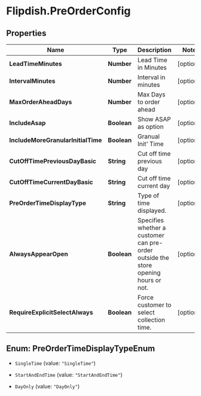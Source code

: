 # Flipdish.PreOrderConfig

## Properties
Name | Type | Description | Notes
------------ | ------------- | ------------- | -------------
**LeadTimeMinutes** | **Number** | Lead Time in Minutes | [optional] 
**IntervalMinutes** | **Number** | Interval in minutes | [optional] 
**MaxOrderAheadDays** | **Number** | Max Days to order ahead | [optional] 
**IncludeAsap** | **Boolean** | Show ASAP as option | [optional] 
**IncludeMoreGranularInitialTime** | **Boolean** | Granual Init' Time | [optional] 
**CutOffTimePreviousDayBasic** | **String** | Cut off time previous day | [optional] 
**CutOffTimeCurrentDayBasic** | **String** | Cut off time current day | [optional] 
**PreOrderTimeDisplayType** | **String** | Type of time displayed. | [optional] 
**AlwaysAppearOpen** | **Boolean** | Specifies whether a customer can pre-order outside the store opening hours or not. | [optional] 
**RequireExplicitSelectAlways** | **Boolean** | Force customer to select collection time. | [optional] 


<a name="PreOrderTimeDisplayTypeEnum"></a>
## Enum: PreOrderTimeDisplayTypeEnum


* `SingleTime` (value: `"SingleTime"`)

* `StartAndEndTime` (value: `"StartAndEndTime"`)

* `DayOnly` (value: `"DayOnly"`)




